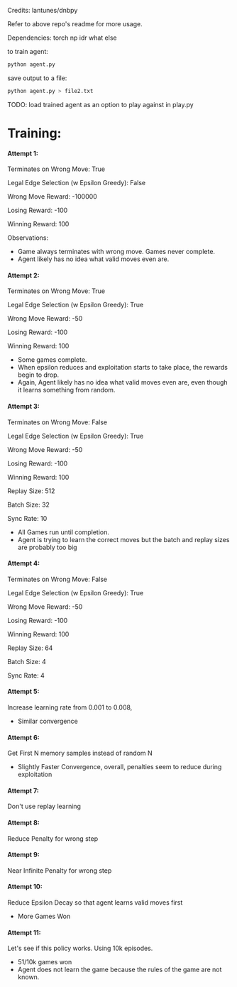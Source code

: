 Credits: lantunes/dnbpy

Refer to above repo's readme for more usage.

Dependencies:
torch
np
idr what else

to train agent:
```sh
python agent.py
```

save output to a file:
```sh
python agent.py > file2.txt
```

TODO:
load trained agent as an option to play against in play.py

# Training:

#### **Attempt 1:**

Terminates on Wrong Move: True

Legal Edge Selection (w Epsilon Greedy): False

Wrong Move Reward: -100000

Losing Reward: -100

Winning Reward: 100

Observations:
- Game always terminates with wrong move. Games never complete.
- Agent likely has no idea what valid moves even are.

#### **Attempt 2:**

Terminates on Wrong Move: True

Legal Edge Selection (w Epsilon Greedy): True

Wrong Move Reward: -50

Losing Reward: -100

Winning Reward: 100

+ Some games complete.
+ When epsilon reduces and exploitation starts to take place, the rewards begin to drop.
+ Again, Agent likely has no idea what valid moves even are, even though it learns something from random.

#### **Attempt 3:**

Terminates on Wrong Move: False

Legal Edge Selection (w Epsilon Greedy): True

Wrong Move Reward: -50

Losing Reward: -100

Winning Reward: 100

Replay Size: 512

Batch Size: 32

Sync Rate: 10

+ All Games run until completion.
+ Agent is trying to learn the correct moves but the batch and replay sizes are probably too big

#### **Attempt 4:**

Terminates on Wrong Move: False

Legal Edge Selection (w Epsilon Greedy): True

Wrong Move Reward: -50

Losing Reward: -100

Winning Reward: 100

Replay Size: 64

Batch Size: 4

Sync Rate: 4

#### **Attempt 5:**

Increase learning rate from 0.001 to 0.008,

- Similar convergence

#### **Attempt 6:**

Get First N memory samples instead of random N

+ Slightly Faster Convergence, overall, penalties seem to reduce during exploitation

#### **Attempt 7:**

Don't use replay learning

#### **Attempt 8:**

Reduce Penalty for wrong step

#### **Attempt 9:**

Near Infinite Penalty for wrong step

#### **Attempt 10:**

Reduce Epsilon Decay so that agent learns valid moves first

+ More Games Won

#### **Attempt 11:**

Let's see if this policy works. Using 10k episodes.

- 51/10k games won
- Agent does not learn the game because the rules of the game are not known.

